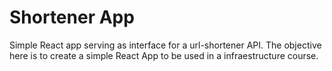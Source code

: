 # Shortener App

Simple React app serving as interface for a url-shortener API. The objective here is to create a simple React App to be used in a infraestructure course.


